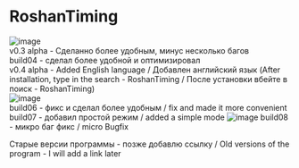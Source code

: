 # RoshanTiming
![image](https://user-images.githubusercontent.com/78825842/125985361-5c063a07-74e1-47da-9fb0-b3cc7e0b6c79.png)   
v0.3 alpha - Сделанно более удобным, минус несколько багов  
build04 - сделал более удобной и оптимизировал    
v0.4 alpha - Added English language / Добавлен английский язык  (After installation, type in the search - RoshanTiming / После установки вбейте в поиск - RoshanTiming)  
![image](https://user-images.githubusercontent.com/78825842/149057516-8798be70-a5f8-45fb-8f65-4bdd91c1406e.png)  
build06 - фикс и сделал более удобным / fix and made it more convenient   
build07 - добавил простой режим / added a simple mode ![image](https://user-images.githubusercontent.com/78825842/133939179-8c609a67-6a81-483c-80a1-857856e057ca.png)
build08 - микро баг фикс / micro Bugfix

Старые версии программы - позже добавлю ссылку / Old versions of the program - I will add a link later
